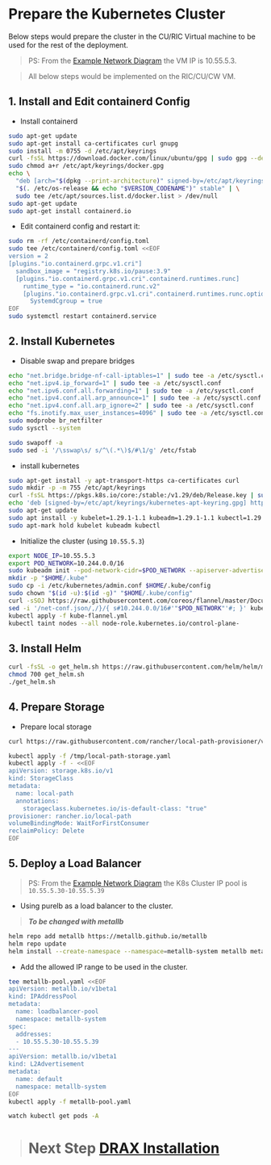 # **Prepare the Kubernetes Cluster**

Below steps would prepare the cluster in the CU/RIC Virtual machine to be used for the rest of the deployment.

> PS: From the [Example Network Diagram](/drax-docs/) the VM IP is 10.55.5.3.

> All below steps would be implemented on the RIC/CU/CW VM.

## 1. Install and Edit containerd Config

- Install containerd
```bash
sudo apt-get update
sudo apt-get install ca-certificates curl gnupg
sudo install -m 0755 -d /etc/apt/keyrings
curl -fsSL https://download.docker.com/linux/ubuntu/gpg | sudo gpg --dearmor -o /etc/apt/keyrings/docker.gpg
sudo chmod a+r /etc/apt/keyrings/docker.gpg
echo \
  "deb [arch="$(dpkg --print-architecture)" signed-by=/etc/apt/keyrings/docker.gpg] https://download.docker.com/linux/ubuntu \
  "$(. /etc/os-release && echo "$VERSION_CODENAME")" stable" | \
  sudo tee /etc/apt/sources.list.d/docker.list > /dev/null
sudo apt-get update
sudo apt-get install containerd.io
```

- Edit containerd config and restart it:
```bash
sudo rm -rf /etc/containerd/config.toml
sudo tee /etc/containerd/config.toml <<EOF
version = 2
[plugins."io.containerd.grpc.v1.cri"]
  sandbox_image = "registry.k8s.io/pause:3.9"
  [plugins."io.containerd.grpc.v1.cri".containerd.runtimes.runc]
    runtime_type = "io.containerd.runc.v2"
    [plugins."io.containerd.grpc.v1.cri".containerd.runtimes.runc.options]
      SystemdCgroup = true
EOF
sudo systemctl restart containerd.service
```

## 2. Install Kubernetes

- Disable swap and prepare bridges 
```bash
echo "net.bridge.bridge-nf-call-iptables=1" | sudo tee -a /etc/sysctl.conf
echo "net.ipv4.ip_forward=1" | sudo tee -a /etc/sysctl.conf
echo "net.ipv6.conf.all.forwarding=1" | sudo tee -a /etc/sysctl.conf
echo "net.ipv4.conf.all.arp_announce=1" | sudo tee -a /etc/sysctl.conf
echo "net.ipv4.conf.all.arp_ignore=2" | sudo tee -a /etc/sysctl.conf
echo "fs.inotify.max_user_instances=4096" | sudo tee -a /etc/sysctl.conf
sudo modprobe br_netfilter
sudo sysctl --system

sudo swapoff -a
sudo sed -i '/\sswap\s/ s/^\(.*\)$/#\1/g' /etc/fstab
```

- install kubernetes

```bash
sudo apt-get install -y apt-transport-https ca-certificates curl
sudo mkdir -p -m 755 /etc/apt/keyrings
curl -fsSL https://pkgs.k8s.io/core:/stable:/v1.29/deb/Release.key | sudo gpg --dearmor -o /etc/apt/keyrings/kubernetes-apt-keyring.gpg
echo 'deb [signed-by=/etc/apt/keyrings/kubernetes-apt-keyring.gpg] https://pkgs.k8s.io/core:/stable:/v1.29/deb/ /' | sudo tee /etc/apt/sources.list.d/kubernetes.list
sudo apt-get update
sudo apt install -y kubelet=1.29.1-1.1 kubeadm=1.29.1-1.1 kubectl=1.29.1-1.1
sudo apt-mark hold kubelet kubeadm kubectl
```
- Initialize the cluster (using `10.55.5.3`)
```bash
export NODE_IP=10.55.5.3
export POD_NETWORK=10.244.0.0/16
sudo kubeadm init --pod-network-cidr=$POD_NETWORK --apiserver-advertise-address=$NODE_IP
mkdir -p "$HOME/.kube"
sudo cp -i /etc/kubernetes/admin.conf $HOME/.kube/config
sudo chown "$(id -u):$(id -g)" "$HOME/.kube/config"
curl -sSOJ https://raw.githubusercontent.com/coreos/flannel/master/Documentation/kube-flannel.yml
sed -i '/net-conf.json/,/}/{ s#10.244.0.0/16#'"$POD_NETWORK"'#; }' kube-flannel.yml
kubectl apply -f kube-flannel.yml
kubectl taint nodes --all node-role.kubernetes.io/control-plane-
```

## 3. Install Helm

```bash
curl -fsSL -o get_helm.sh https://raw.githubusercontent.com/helm/helm/main/scripts/get-helm-3
chmod 700 get_helm.sh
./get_helm.sh
```

## 4. Prepare Storage

- Prepare local storage
```bash
curl https://raw.githubusercontent.com/rancher/local-path-provisioner/v0.0.26/deploy/local-path-storage.yaml -o /tmp/local-path-storage.yaml

kubectl apply -f /tmp/local-path-storage.yaml
kubectl apply -f - <<EOF
apiVersion: storage.k8s.io/v1
kind: StorageClass
metadata:
  name: local-path
  annotations:
    storageclass.kubernetes.io/is-default-class: "true"
provisioner: rancher.io/local-path
volumeBindingMode: WaitForFirstConsumer
reclaimPolicy: Delete
EOF
```


## 5. Deploy a Load Balancer
> PS: From the [Example Network Diagram](/drax-docs/) the K8s Cluster IP pool is `10.55.5.30-10.55.5.39`


- Using purelb as a load balancer to the cluster.
> ***To be changed with metallb***
```bash
helm repo add metallb https://metallb.github.io/metallb
helm repo update
helm install --create-namespace --namespace=metallb-system metallb metallb/metallb --version 0.13.12
```
- Add the allowed IP range to be used in the cluster.
```bash
tee metallb-pool.yaml <<EOF
apiVersion: metallb.io/v1beta1
kind: IPAddressPool
metadata:
  name: loadbalancer-pool
  namespace: metallb-system
spec:
  addresses:
  - 10.55.5.30-10.55.5.39
---
apiVersion: metallb.io/v1beta1
kind: L2Advertisement
metadata:
  name: default
  namespace: metallb-system
EOF
kubectl apply -f metallb-pool.yaml
```
```bash
watch kubectl get pods -A
```

> # Next Step [DRAX Installation](/drax-docs/drax_ng-install/)